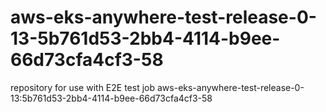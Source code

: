 # aws-eks-anywhere-test-release-0-13-5b761d53-2bb4-4114-b9ee-66d73cfa4cf3-58
repository for use with E2E test job aws-eks-anywhere-test-release-0-13:5b761d53-2bb4-4114-b9ee-66d73cfa4cf3-58
